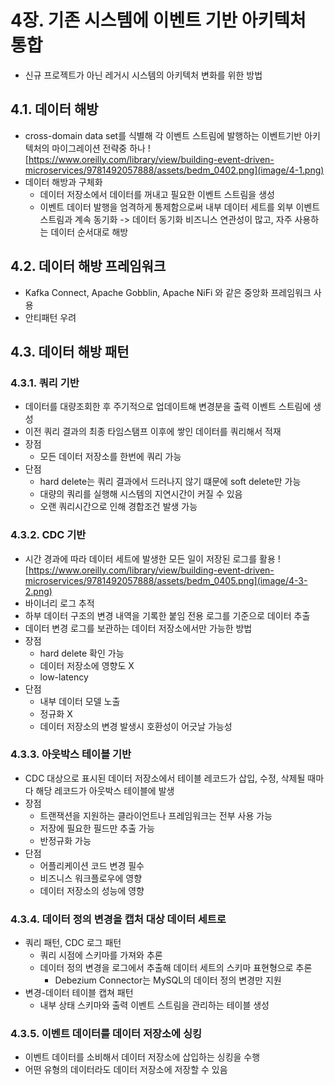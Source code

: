 # 4장. 기존 시스템에 이벤트 기반 아키텍처 통합
- 신규 프로젝트가 아닌 레거시 시스템의 아키텍처 변화를 위한 방법
## 4.1. 데이터 해방
- cross-domain data set를 식별해 각 이벤트 스트림에 발행하는 이벤트기반 아키텍처의 마이그레이션 전략중 하나
![https://www.oreilly.com/library/view/building-event-driven-microservices/9781492057888/assets/bedm_0402.png](image/4-1.png)
- 데이터 해방과 구체화
  - 데이터 저장소에서 데이터를 꺼내고 필요한 이벤트 스트림을 생성
  - 이벤트 데이터 발행을 엄격하게 통제함으로써 내부 데이터 세트를 외부 이벤트 스트림과 계속 동기화 -> 데이터 동기화
    비즈니스 연관성이 많고, 자주 사용하는 데이터 순서대로 해방

## 4.2. 데이터 해방 프레임워크

- Kafka Connect, Apache Gobblin, Apache NiFi 와 같은 중앙화 프레임워크 사용
- 안티패턴 우려

## 4.3. 데이터 해방 패턴

### 4.3.1. 쿼리 기반
- 데이터를 대량조회한 후 주기적으로 업데이트해 변경분을 출력 이벤트 스트림에 생성
- 이전 쿼리 결과의 최종 타임스탬프 이후에 쌓인 데이터를 쿼리해서 적재 
- 장점
  - 모든 데이터 저장소를 한번에 쿼리 가능
- 단점
  - hard delete는 쿼리 결과에서 드러나지 않기 떄문에 soft delete만 가능
  - 대량의 쿼리를 실행해 시스템의 지연시간이 커질 수 있음
  - 오랜 쿼리시간으로 인해 경합조건 발생 가능

### 4.3.2. CDC 기반
- 시간 경과에 따라 데이터 세트에 발생한 모든 일이 저장된 로그를 활용
  ![https://www.oreilly.com/library/view/building-event-driven-microservices/9781492057888/assets/bedm_0405.png](image/4-3-2.png)
- 바이너리 로그 추적
- 하부 데이터 구조의 변경 내역을 기록한 붙임 전용 로그를 기준으로 데이터 추출
- 데이터 변경 로그를 보관하는 데이터 저장소에서만 가능한 방법
- 장점
  - hard delete 확인 가능
  - 데이터 저장소에 영향도 X
  - low-latency
- 단점
  - 내부 데이터 모델 노출
  - 정규화 X
  - 데이터 저장소의 변경 발생시 호환성이 어긋날 가능성

### 4.3.3. 아웃박스 테이블 기반
- CDC 대상으로 표시된 데이터 저장소에서 테이블 레코드가 삽입, 수정, 삭제될 때마다 해당 레코드가 아웃박스 테이블에 발생
- 장점
  - 트랜잭션을 지원하는 클라이언트나 프레임워크는 전부 사용 가능
  - 저장에 필요한 필드만 추출 가능
  - 반정규화 가능
- 단점
  - 어플리케이션 코드 변경 필수
  - 비즈니스 워크플로우에 영향
  - 데이터 저장소의 성능에 영향

### 4.3.4. 데이터 정의 변경을 캡처 대상 데이터 세트로
- 쿼리 패턴, CDC 로그 패턴
  - 쿼리 시점에 스키마를 가져와 추론
  - 데이터 정의 변경을 로그에서 추출해 데이터 세트의 스키마 표현형으로 추론
    - Debezium Connector는 MySQL의 데이터 정의 변경만 지원
- 변경-데이터 테이블 캡쳐 패턴
  - 내부 상태 스키마와 출력 이벤트 스트림을 관리하는 테이블 생성

### 4.3.5. 이벤트 데이터를 데이터 저장소에 싱킹
- 이벤트 데이터를 소비해서 데이터 저장소에 삽입하는 싱킹을 수행
- 어떤 유형의 데이터라도 데이터 저장소에 저장할 수 있음